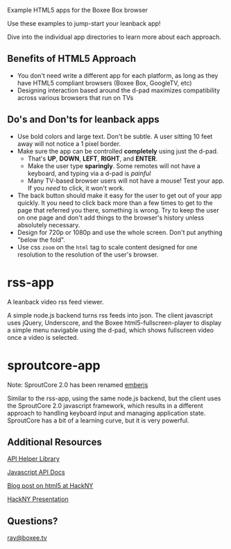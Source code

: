 Example HTML5 apps for the Boxee Box browser

Use these examples to jump-start your leanback app!

Dive into the individual app directories to learn more about each approach.

Benefits of HTML5 Approach
----
  * You don't need write a different app for each platform, as long as they have HTML5 compliant browsers (Boxee Box, GoogleTV, etc)
  * Designing interaction based around the d-pad maximizes compatibility across various browsers that run on TVs


Do's and Don'ts for leanback apps
---

  * Use bold colors and large text.  Don't be subtle.  A user sitting 10 feet away will not notice a 1 pixel border.
  * Make sure the app can be controlled **completely** using just the d-pad. 
      * That's **UP**, **DOWN**, **LEFT**, **RIGHT**, and **ENTER**.
      * Make the user type **sparingly**.  Some remotes will not have a keyboard, and typing via a d-pad is *painful*
      * Many TV-based browser users will not have a mouse!  Test your app.  If you *need* to click, it won't work.
  * The back button should make it easy for the user to get out of your app quickly.  It you need to click back more than a few times to get to the page that referred you there, something is wrong.  Try to keep the user on one page and don't add things to the browser's history unless absolutely necessary.
  * Design for 720p or 1080p and use the whole screen.  Don't put anything "below the fold".
  * Use css `zoom` on the `html` tag to scale content designed for one resolution to the resolution of the user's browser.

rss-app
===

A leanback video rss feed viewer.

A simple node.js backend turns rss feeds into json.  The client javascript uses jQuery, Underscore, and the Boxee html5-fullscreen-player to display a simple menu navigable using the d-pad, which shows fullscreen video once a video is selected.


sproutcore-app
===

Note: SproutCore 2.0 has been renamed [emberjs](https://github.com/emberjs/ember.js/)

Similar to the rss-app, using the same node.js backend, but the client uses the SproutCore 2.0 javascript framework, which results in a different approach to handling keyboard input and managing application state.  SproutCore has a bit of a learning curve, but it is very powerful.


Additional Resources
---

[API Helper Library](https://github.com/Boxee/boxee-js-api)

[Javascript API Docs](http://developer.boxee.tv/JavaScript_API)

[Blog post on html5 at HackNY](http://developer.boxee.tv/blog/2011/10/boxee-at-hackny-hackathon/)

[HackNY Presentation](https://docs.google.com/present/edit?id=0AcuQDZKq6ks8ZGc4Nzk4dmJfODNmOGs0ZDUydw&hl=en_US)


Questions?
---
ray@boxee.tv
